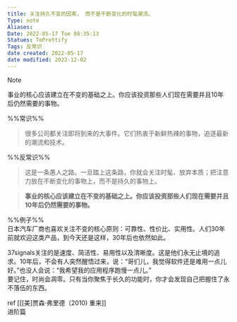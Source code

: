 ```yaml
---
title: 关注持久不变的因素， 而不是不断变化的时髦潮流。 
Type: note
Aliases: 
Date: 2022-05-17 Tue 08:35:13 
Statues: ToPrettify 
Tags: 反常识
date created: 2022-05-17
date modified: 2022-12-02
---
```


> [!NOTE]  
> 事业的核心应该建立在不变的基础之上。你应该投资那些人们现在需要并且10年后仍然需要的事物。

%%常识%%

> 很多公司都关注即将到来的大事件。它们热衷于新鲜热辣的事物，追逐最新的潮流和技术。

%%反常识%%

> 这是一条愚人之路。一旦踏上这条路，你就会关注时髦、放弃本质；把注意力放在不断变化的事物上，而不是持久的事物上。

> **事业的核心应该建立在不变的基础之上。你应该投资那些人们现在需要并且10年后仍然需要的事物。**

%%例子%%  
日本汽车厂商也喜欢关注不变的核心原则：可靠性、性价比、实用性。人们30年前就欢迎这类产品，到今天还是这样，30年后也依然如此。

37signals关注的是速度、简洁性、易用性以及清晰度。这是他们永无止境的追求。10年后，不会有人突然醒悟过来，说：“哥们儿，我觉得软件还是难用一点儿好。”也没人会说：“我希望我的应用程序跑慢一点儿。”  
要记住，时尚会凋零。只有当你聚焦于长久的功能时，你才会发现自己把握住了永不落伍的东西。

ref [[[美]贾森·弗里德（2010) 重来]]  
进阶篇

